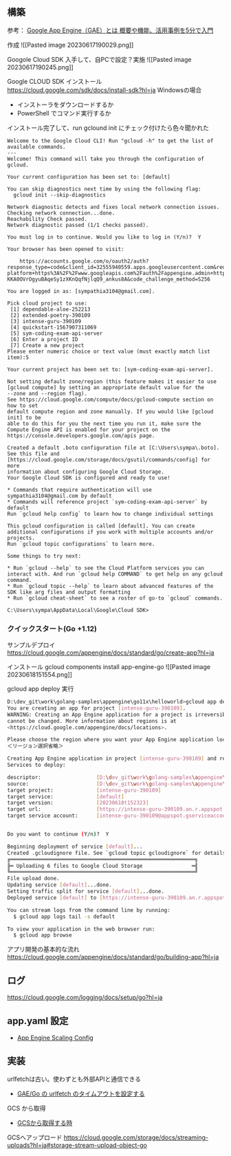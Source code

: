 
## 構築

参考： [Google App Engine（GAE）とは 概要や機能、活用事例を5分で入門](https://cloud-ace.jp/column/detail251/)

作成
![[Pasted image 20230617190029.png]]

Googole Cloud SDK 入手して、自PCで設定？実施
![[Pasted image 20230617190245.png]]

Google CLOUD SDK インストール
https://cloud.google.com/sdk/docs/install-sdk?hl=ja
Windowsの場合
- インストーラをダウンロードするか
- PowerShell でコマンド実行するか

インストール完了して、run gclound init にチェック付けたら色々聞かれた

```
Welcome to the Google Cloud CLI! Run "gcloud -h" to get the list of available commands.
---
Welcome! This command will take you through the configuration of gcloud.

Your current configuration has been set to: [default]

You can skip diagnostics next time by using the following flag:
  gcloud init --skip-diagnostics

Network diagnostic detects and fixes local network connection issues.
Checking network connection...done.
Reachability Check passed.
Network diagnostic passed (1/1 checks passed).

You must log in to continue. Would you like to log in (Y/n)?  Y

Your browser has been opened to visit:

    https://accounts.google.com/o/oauth2/auth?response_type=code&client_id=32555940559.apps.googleusercontent.com&redirect_uri=http%3A%2F%2Flocalhost%3A8085%2F&scope=openid+https%3A%2F%2Fwww.googleapis.com%2Fauth%2Fuserinfo.email+https%3A%2F%2Fwww.googleapis.com%2Fauth%2Fcloud-platform+https%3A%2F%2Fwww.googleapis.com%2Fauth%2Fappengine.admin+https%3A%2F%2Fwww.googleapis.com%2Fauth%2Fsqlservice.login+https%3A%2F%2Fwww.googleapis.com%2Fauth%2Fcompute+https%3A%2F%2Fwww.googleapis.com%2Fauth%2Faccounts.reauth&state=psjQJqnLIC7YV4CdhkvzZ4ti6iHMiQ&access_type=offline&code_challenge=SDc-KKA0OVrOgyuBAqeSy1zXKnQqfNjlqQ9_ankus8A&code_challenge_method=S256

You are logged in as: [sympathia3104@gmail.com].

Pick cloud project to use:
 [1] dependable-aloe-252213
 [2] extended-poetry-390109
 [3] intense-guru-390109
 [4] quickstart-1567907311069
 [5] sym-coding-exam-api-server
 [6] Enter a project ID
 [7] Create a new project
Please enter numeric choice or text value (must exactly match list item):5

Your current project has been set to: [sym-coding-exam-api-server].

Not setting default zone/region (this feature makes it easier to use
[gcloud compute] by setting an appropriate default value for the
--zone and --region flag).
See https://cloud.google.com/compute/docs/gcloud-compute section on how to set
default compute region and zone manually. If you would like [gcloud init] to be
able to do this for you the next time you run it, make sure the
Compute Engine API is enabled for your project on the
https://console.developers.google.com/apis page.

Created a default .boto configuration file at [C:\Users\sympa\.boto]. See this file and
[https://cloud.google.com/storage/docs/gsutil/commands/config] for more
information about configuring Google Cloud Storage.
Your Google Cloud SDK is configured and ready to use!

* Commands that require authentication will use sympathia3104@gmail.com by default
* Commands will reference project `sym-coding-exam-api-server` by default
Run `gcloud help config` to learn how to change individual settings

This gcloud configuration is called [default]. You can create additional configurations if you work with multiple accounts and/or projects.
Run `gcloud topic configurations` to learn more.

Some things to try next:

* Run `gcloud --help` to see the Cloud Platform services you can interact with. And run `gcloud help COMMAND` to get help on any gcloud command.
* Run `gcloud topic --help` to learn about advanced features of the SDK like arg files and output formatting
* Run `gcloud cheat-sheet` to see a roster of go-to `gcloud` commands.

C:\Users\sympa\AppData\Local\Google\Cloud SDK>
```

### クイックスタート(Go +1.12)

サンプルデプロイ
https://cloud.google.com/appengine/docs/standard/go/create-app?hl=ja


インストール
gcloud components install app-engine-go
![[Pasted image 20230618151554.png]]

gcloud app deploy 実行
```sh
D:\dev_git\work\golang-samples\appengine\go11x\helloworld>gcloud app deploy
You are creating an app for project [intense-guru-390109].
WARNING: Creating an App Engine application for a project is irreversible and the region
cannot be changed. More information about regions is at
<https://cloud.google.com/appengine/docs/locations>.

Please choose the region where you want your App Engine application located:
＜リージョン選択省略＞

Creating App Engine application in project [intense-guru-390109] and region [asia-northeast1]....done.
Services to deploy:

descriptor:                  [D:\dev_git\work\golang-samples\appengine\go11x\helloworld\app.yaml]
source:                      [D:\dev_git\work\golang-samples\appengine\go11x\helloworld]
target project:              [intense-guru-390109]
target service:              [default]
target version:              [20230618t152323]
target url:                  [https://intense-guru-390109.an.r.appspot.com]
target service account:      [intense-guru-390109@appspot.gserviceaccount.com]


Do you want to continue (Y/n)?  Y

Beginning deployment of service [default]...
Created .gcloudignore file. See `gcloud topic gcloudignore` for details.
╔════════════════════════════════════════════════════════════╗
╠═ Uploading 6 files to Google Cloud Storage                ═╣
╚════════════════════════════════════════════════════════════╝
File upload done.
Updating service [default]...done.
Setting traffic split for service [default]...done.
Deployed service [default] to [https://intense-guru-390109.an.r.appspot.com]

You can stream logs from the command line by running:
  $ gcloud app logs tail -s default

To view your application in the web browser run:
  $ gcloud app browse
```

アプリ開発の基本的な流れ
https://cloud.google.com/appengine/docs/standard/go/building-app?hl=ja



## ログ

https://cloud.google.com/logging/docs/setup/go?hl=ja


## app.yaml 設定

- [App Engine Scaling Config](https://qiita.com/sinmetal/items/017e7aa395ff459fca7c)

## 実装

urlfetchは古い。使わずとも外部APIと通信できる
-  [GAE/Go の urlfetch のタイムアウトを設定する](https://www.pospome.work/entry/2017/12/17/112144)

GCS から取得
- [GCSから取得する時](https://ema-hiro.hatenablog.com/entry/2018/04/20/011427)

GCSへアップロード
https://cloud.google.com/storage/docs/streaming-uploads?hl=ja#storage-stream-upload-object-go